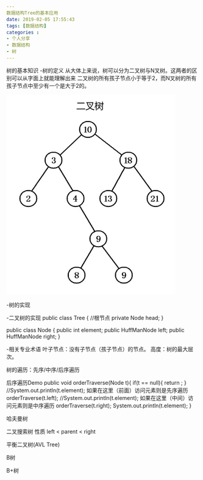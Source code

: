 ```yaml
---
数据结构Tree的基本应用
date: 2019-02-05 17:55:43
tags: [数据结构]
categories :
- 个人分享
- 数据结构
- 树
---
```




树的基本知识
-树的定义
从大体上来说，树可以分为二叉树与N叉树。这两者的区别可以从字面上就能理解出来
二叉树的所有孩子节点小于等于2，而N叉树的所有孩子节点中至少有一个是大于2的。

![](数据结构Tree以及基本应用\二叉树.png)

-树的实现

-二叉树的实现
public class Tree {
    //根节点
    private Node head;
}

public class Node {
    public int element;
    public HuffManNode left;
    public HuffManNode right;
}



-相关专业术语
叶子节点：没有子节点（孩子节点）的节点。
高度：树的最大层次。



树的遍历：先序/中序/后序遍历

后序遍历Demo
public void orderTraverse(Node t){
    if(t == null){
        return ;
    }
    //System.out.println(t.element); 如果在这里（前面）访问元素则是先序遍历
    orderTraverse(t.left);
    //System.out.println(t.element); 如果在这里（中间）访问元素则是中序遍历
    orderTraverse(t.right);
    System.out.println(t.element);
}

哈夫曼树


二叉搜索树
性质
left < parent < right


平衡二叉树(AVL Tree)


B树

B+树
